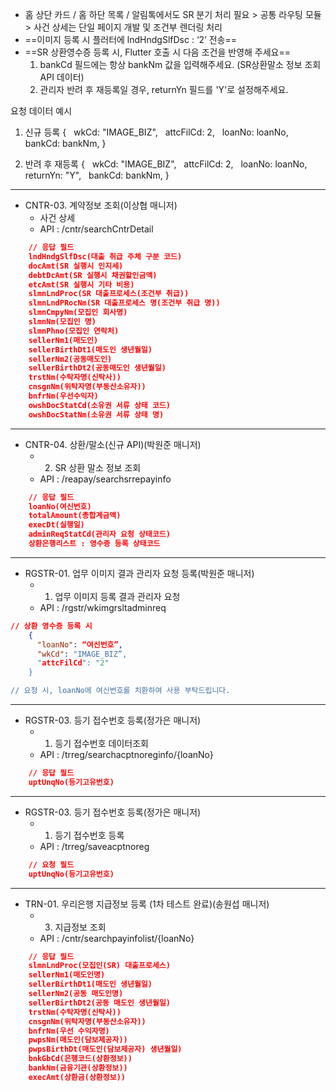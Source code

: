 - 홈 상단 카드 /  홈 하단 목록 / 알림톡에서도 SR 분기 처리 필요 > 공통 라우팅 모듈 > 사건 상세는 단일 페이지 개발 및 조건부 렌더링 처리
- ==이미지 등록 시 플러터에 lndHndgSlfDsc : ‘2’ 전송==
- ==SR 상환영수증 등록 시, Flutter 호출 시 다음 조건을 반영해 주세요==
	1. bankCd 필드에는 항상 bankNm 값을 입력해주세요. (SR상환말소 정보 조회 API 데이터)
	2. 관리자 반려 후 재등록일 경우, returnYn 필드를 'Y'로 설정해주세요.

요청 데이터 예시

1. 신규 등록 
{
  wkCd: "IMAGE_BIZ",
  attcFilCd: 2,
  loanNo: loanNo,
  bankCd: bankNm,
}

2. 반려 후 재등록
{
  wkCd: "IMAGE_BIZ",
  attcFilCd: 2,
  loanNo: loanNo,
  returnYn: "Y",
  bankCd: bankNm,
}


***


- CNTR-03. 계약정보 조회(이상협 매니저)
	- 사건 상세
	- API : /cntr/searchCntrDetail
```json
	// 응답 필드
	lndHndgSlfDsc(대출 취급 주체 구분 코드)
	docAmt(SR 실행시 인지세)
	debtDcAmt(SR 실행시 채권할인금액)
	etcAmt(SR 실행시 기타 비용)
	slmnLndProc(SR 대출프로세스(조건부 취급))
	slmnLndPRocNm(SR 대출프로세스 명(조건부 취급 명))
	slmnCmpyNm(모집인 회사명)
	slmnNm(모집인 명)
	slmnPhno(모집인 연락처) 
	sellerNm1(매도인) 
	sellerBirthDt1(매도인 생년월일)
	sellerNm2(공동매도인)
	sellerBirthDt2(공동매도인 생년월일)
	trstNm(수탁자명(신탁사))
	cnsgnNm(위탁자명(부동산소유자))
	bnfrNm(우선수익자)
	owshDocStatCd(소유권 서류 상태 코드)
	owshDocStatNm(소유권 서류 상태 명)
```

***

- CNTR-04. 상환/말소(신규 API)(박원준 매니저)
	- 2. SR 상환 말소 정보 조회
	- API : /reapay/searchsrrepayinfo
```json
	// 응답 필드
	loanNo(여신번호)
	totalAmount(총합계금액)
	execDt(실행일)
	adminReqStatCd(관리자 요청 상태코드)
	상환은행리스트 : 영수증 등록 상태코드
```

  ***

- RGSTR-01. 업무 이미지 결과 관리자 요청 등록(박원준 매니저)
	- 01. 업무 이미지 등록 결과 관리자 요청
	- API : /rgstr/wkimgrsltadminreq
```json
// 상환 영수증 등록 시 
    {
	  "loanNo": “여신번호”,
	  "wkCd": "IMAGE_BIZ”,
	  "attcFilCd": "2"
	}

// 요청 시, loanNo에 여신번호를 치환하여 사용 부탁드립니다.
```

***

- RGSTR-03. 등기 접수번호 등록(정가은  매니저)
	- 01. 등기 접수번호 데이터조회
	- API : /trreg/searchacptnoreginfo/{loanNo}
```json
	// 응답 필드
	uptUnqNo(등기고유번호)
```

***
- RGSTR-03. 등기 접수번호 등록(정가은 매니저)
	- 01. 등기 접수번호 등록
	- API : /trreg/saveacptnoreg
```json
	// 요청 필드
	uptUnqNo(등기고유번호)
```

***

- TRN-01. 우리은행 지급정보 등록 (1차 테스트 완료)(송원섭 매니저)
	- 03. 지급정보 조회
	- API : /cntr/searchpayinfolist/{loanNo}
```json
	// 응답 필드
	slmnLndProc(모집인(SR) 대출프로세스)
	sellerNm1(매도인명)
	sellerBirthDt1(매도인 생년월일)
	sellerNm2(공동 매도인명)
	sellerBirthDt2(공동 매도인 생년월일)
	trstNm(수탁자명(신탁사))
	cnsgnNm(위탁자명(부동산소유자))
	bnfrNm(우선 수익자명)
	pwpsNm(매도인(담보제공자))
	pwpsBirthDt(매도인(담보제공자) 생년월일)
	bnkGbCd(은행코드(상환정보))
	bankNm(금융기관(상환정보))
	execAmt(상환금(상환정보))
```
   